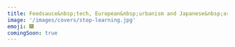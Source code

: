 ```yaml
---
title: Feedsauce&nbsp;tech, European&nbsp;urbanism and Japanese&nbsp;art
image: '/images/covers/stop-learning.jpg'
emoji: 🎆
comingSoon: true
---
```

